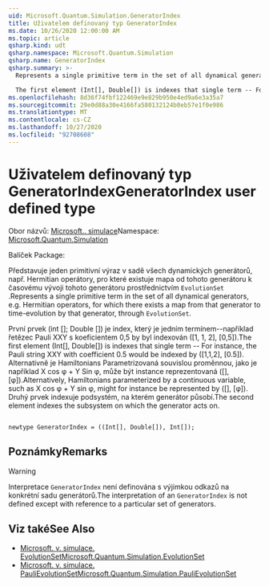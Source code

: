 ```yaml
---
uid: Microsoft.Quantum.Simulation.GeneratorIndex
title: Uživatelem definovaný typ GeneratorIndex
ms.date: 10/26/2020 12:00:00 AM
ms.topic: article
qsharp.kind: udt
qsharp.namespace: Microsoft.Quantum.Simulation
qsharp.name: GeneratorIndex
qsharp.summary: >-
  Represents a single primitive term in the set of all dynamical generators, e.g. Hermitian operators, for which there exists a map from that generator to time-evolution by that generator, through `EvolutionSet`.

  The first element (Int[], Double[]) is indexes that single term -- For instance, the Pauli string XXY with coefficient 0.5 would be indexed by ([1,1,2], [0.5]). Alternatively, Hamiltonians parameterized by a continuous variable, such as X cos φ + Y sin φ, might for instance be represented by ([], [φ]). The second element indexes the subsystem on which the generator acts on.
ms.openlocfilehash: 8d36f74fbf122469e9e829b950e4ed9a6e3a35a7
ms.sourcegitcommit: 29e0d88a30e4166fa580132124b0eb57e1f0e986
ms.translationtype: MT
ms.contentlocale: cs-CZ
ms.lasthandoff: 10/27/2020
ms.locfileid: "92708608"
---
```

# <a name="generatorindex-user-defined-type"></a><span data-ttu-id="1204f-102">Uživatelem definovaný typ GeneratorIndex</span><span class="sxs-lookup"><span data-stu-id="1204f-102">GeneratorIndex user defined type</span></span>

<span data-ttu-id="1204f-103">Obor názvů: [Microsoft.. simulace](xref:Microsoft.Quantum.Simulation)</span><span class="sxs-lookup"><span data-stu-id="1204f-103">Namespace: [Microsoft.Quantum.Simulation](xref:Microsoft.Quantum.Simulation)</span></span>

<span data-ttu-id="1204f-104">Balíček [](https://nuget.org/packages/)</span><span class="sxs-lookup"><span data-stu-id="1204f-104">Package: [](https://nuget.org/packages/)</span></span>


<span data-ttu-id="1204f-105">Představuje jeden primitivní výraz v sadě všech dynamických generátorů, např. Hermitian operátory, pro které existuje mapa od tohoto generátoru k časovému vývoji tohoto generátoru prostřednictvím `EvolutionSet` .</span><span class="sxs-lookup"><span data-stu-id="1204f-105">Represents a single primitive term in the set of all dynamical generators, e.g. Hermitian operators, for which there exists a map from that generator to time-evolution by that generator, through `EvolutionSet`.</span></span>

<span data-ttu-id="1204f-106">První prvek (int []; Double []) je index, který je jedním termínem--například řetězec Pauli XXY s koeficientem 0,5 by byl indexován ([1, 1, 2], [0,5]).</span><span class="sxs-lookup"><span data-stu-id="1204f-106">The first element (Int[], Double[]) is indexes that single term -- For instance, the Pauli string XXY with coefficient 0.5 would be indexed by ([1,1,2], [0.5]).</span></span> <span data-ttu-id="1204f-107">Alternativně je Hamiltonians Parametrizovaná souvislou proměnnou, jako je například X cos φ + Y Sin φ, může být instance reprezentovaná ([], [φ]).</span><span class="sxs-lookup"><span data-stu-id="1204f-107">Alternatively, Hamiltonians parameterized by a continuous variable, such as X cos φ + Y sin φ, might for instance be represented by ([], [φ]).</span></span> <span data-ttu-id="1204f-108">Druhý prvek indexuje podsystém, na kterém generátor působí.</span><span class="sxs-lookup"><span data-stu-id="1204f-108">The second element indexes the subsystem on which the generator acts on.</span></span>

```qsharp

newtype GeneratorIndex = ((Int[], Double[]), Int[]);
```



## <a name="remarks"></a><span data-ttu-id="1204f-109">Poznámky</span><span class="sxs-lookup"><span data-stu-id="1204f-109">Remarks</span></span>

> [!WARNING]
> <span data-ttu-id="1204f-110">Interpretace `GeneratorIndex` není definována s výjimkou odkazů na konkrétní sadu generátorů.</span><span class="sxs-lookup"><span data-stu-id="1204f-110">The interpretation of an `GeneratorIndex` is not defined except with reference to a particular set of generators.</span></span>

## <a name="see-also"></a><span data-ttu-id="1204f-111">Viz také</span><span class="sxs-lookup"><span data-stu-id="1204f-111">See Also</span></span>

- [<span data-ttu-id="1204f-112">Microsoft. v. simulace. EvolutionSet</span><span class="sxs-lookup"><span data-stu-id="1204f-112">Microsoft.Quantum.Simulation.EvolutionSet</span></span>](xref:Microsoft.Quantum.Simulation.EvolutionSet)
- [<span data-ttu-id="1204f-113">Microsoft. v. simulace. PauliEvolutionSet</span><span class="sxs-lookup"><span data-stu-id="1204f-113">Microsoft.Quantum.Simulation.PauliEvolutionSet</span></span>](xref:Microsoft.Quantum.Simulation.PauliEvolutionSet)